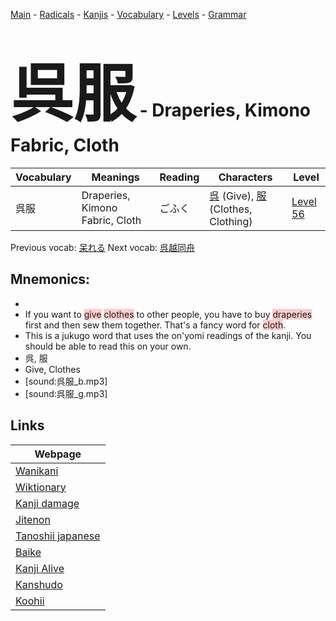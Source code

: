 <style> bigfont {font-size: 100px}</style>
[Main](../README.md) -
[Radicals](../radicals.md) -
[Kanjis](../kanjis.md) -
[Vocabulary](../vocabulary.md) -
[Levels](../levels.md) -
[Grammar](../grammar.md)
# <bigfont> 呉服</bigfont> - Draperies, Kimono Fabric, Cloth 

| Vocabulary | Meanings | Reading | Characters | Level |
| --- | --- | --- | --- | --- |
| 呉服 | Draperies, Kimono Fabric, Cloth | ごふく |  [呉](../kanjis/呉.md) (Give), [服](../kanjis/服.md) (Clothes, Clothing) | [Level 56](../levels/wk_level56.md) |

Previous vocab: [呆れる](呆れる.md) Next vocab: [呉越同舟](呉越同舟.md) 

## Mnemonics:

* 
* If you want to <span style="background-color:#ffcccb"> give</span> <span style="background-color:#ffcccb"> clothes</span> to other people, you have to buy <span style="background-color:#ffcccb"> draperies</span> first and then sew them together. That's a fancy word for <span style="background-color:#ffcccb"> cloth</span>. 
* This is a jukugo word that uses the on'yomi readings of the kanji. You should be able to read this on your own.
* 呉, 服
* Give, Clothes
* [sound:呉服_b.mp3]
* [sound:呉服_g.mp3]


## Links 

| Webpage |
| --- |
| [Wanikani          ](https://www.wanikani.com/kanji/呉服) |
| [Wiktionary        ](https://en.wiktionary.org/wiki/呉服) |
| [Kanji damage      ](http://www.kanjidamage.com/kanji/search?utf8=✓&q=呉服) |
| [Jitenon           ](https://jitenon.com/kanji/呉服) |
| [Tanoshii japanese ](https://www.tanoshiijapanese.com/dictionary/kanji.cfm?k=呉服) |
| [Baike             ](https://baike.baidu.com/item/呉服) |
| [Kanji Alive       ](https://app.kanjialive.com/呉服) |
| [Kanshudo          ](https://www.kanshudo.com/searchmn?q=呉服) |
| [Koohii            ](https://kanji.koohii.com/study/kanji/呉服) |
